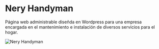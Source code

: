 # Nery Handyman
Página web administrable diseñda en Wordpress para una empresa encargada en el mantenimiento e instalación de diversos servicios para el hogar.

![Nery Handyman](https://agenda89.files.wordpress.com/2016/11/nery-handyman-mockup.png?w=924&h=562) 
